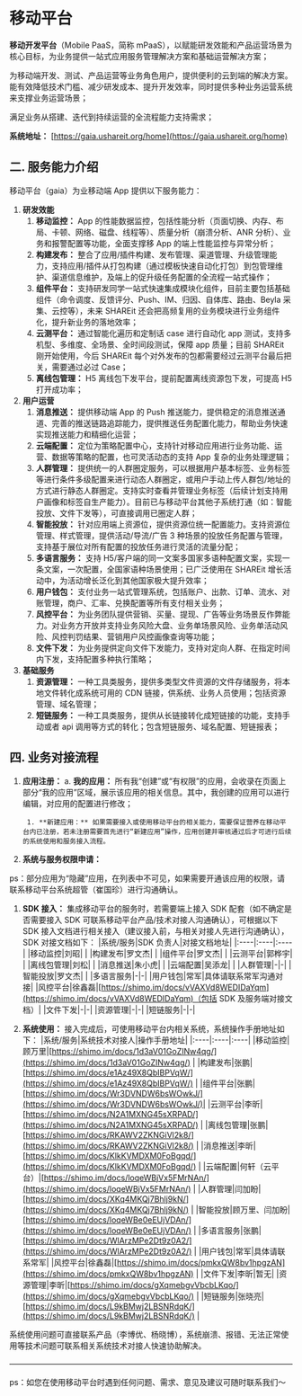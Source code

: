 # 移动平台

**移动开发平台**（Mobile PaaS，简称 mPaaS），以赋能研发效能和产品运营场景为核心目标，为业务提供一站式应用服务管理解决方案和基础运营解决方案；

为移动端开发、测试、产品运营等业务角色用户，提供便利的云到端的解决方案。能有效降低技术门槛、减少研发成本、提升开发效率，同时提供多种业务运营系统来支撑业务运营场景；

满足业务从搭建、迭代到持续运营的全流程能力支持需求；

**系统地址：** [https://gaia.ushareit.org/home](https://gaia.ushareit.org/home)

## 二. 服务能力介绍

移动平台（gaia）为业移动端 App 提供以下服务能力：

1. **研发效能**
   1. **移动监控：** App 的性能数据监控，包括性能分析（页面切换、内存、布局、卡顿、网络、磁盘、线程等）、质量分析（崩溃分析、ANR 分析）、业务和报警配置等功能，全面支撑移 App 的端上性能监控与异常分析；
   2. **构建发布：** 整合了应用/插件构建、发布管理、渠道管理、升级管理能力，支持应用/插件从打包构建（通过模板快速自动化打包）到包管理维护、渠道信息维护，及端上的促升级任务配置的全流程一站式操作；
   3. **组件平台：** 支持研发同学一站式快速集成模块化组件，目前主要包括基础组件（命令调度、反馈评分、Push、IM、归因、自体库、路由、Beyla 采集、云控等），未来 SHAREit 还会把高频复用的业务模块进行业务组件化，提升新业务的落地效率；
   4. **云测平台：** 通过智能化遍历和定制话 case 进行自动化 app 测试，支持多机型、多维度、全场景、全时间段测试，保障 app 质量；目前 SHAREit 刚开始使用，今后 SHAREit 每个对外发布的包都需要经过云测平台最后把关，需要通过必过 Case；
   5. **离线包管理：** H5 离线包下发平台，提前配置离线资源包下发，可提高 H5 打开成功率；
2. **用户运营**
   1. **消息推送：** 提供移动端 App 的 Push 推送能力，提供稳定的消息推送通道、完善的推送链路追踪能力，提供推送任务配置化能力，帮助业务快速实现推送能力和精细化运营；
   2. **云端配置：** 定位为策略配置中心，支持针对移动应用进行业务功能、运营、数据等策略的配置，也可灵活动态的支持 App 复杂的业务处理逻辑；
   3. **人群管理：** 提供统一的人群圈定服务，可以根据用户基本标签、业务标签等进行条件多级配置来进行动态人群圈定，或用户手动上传人群包/地址的方式进行静态人群圈定。支持实时查看并管理业务标签（后续计划支持用户画像和标签自生产能力）。目前已与移动平台其他子系统打通（如：智能投放、文件下发等），可直接调用已圈定人群；
   4. **智能投放：** 针对应用端上资源位，提供资源位统一配置能力。支持资源位管理、样式管理，提供活动/导流/广告 3 种场景的投放任务配置与管理，支持基于展位对所有配置的投放任务进行灵活的流量分配；
   5. **多语言服务：** 支持 H5/客户端的同一文案多国家多语种配置文案，实现一条文案，一次配置，全国家语种场景使用；已广泛使用在 SHAREit 增长活动中，为活动增长泛化到其他国家极大提升效率；
   6. **用户钱包：** 支付业务一站式管理系统，包括账户、出款、订单、流水、对账管理，商户、汇率、兑换配置等所有支付相关业务；
   7. **风控平台：** 为业务团队提供营销、买量、提现、广告等业务场景反作弊能力。对业务方开放并支持业务风险大盘、业务单场景风险、业务单活动风险、风控判罚结果、营销用户风控画像查询等功能；
   8. **文件下发：** 为业务提供定向文件下发能力，支持对定向人群、在指定时间内下发，支持配置多种执行策略；
3. **基础服务**
   1. **资源管理：** 一种工具类服务，提供多类型文件资源的文件存储服务，将本地文件转化成系统可用的 CDN 链接，供系统、业务人员使用；包括资源管理、域名管理；
   2. **短链服务：** 一种工具类服务，提供从长链接转化成短链接的功能，支持手动或者 api 调用等方式的转化；包含短链服务、域名配置、短链报表；



## 四. 业务对接流程

1. **应用注册：**
  a. **我的应用：** 所有我“创建”或“有权限”的应用，会收录在页面上部分“我的应用”区域，展示该应用的相关信息。其中，我创建的应用可以进行编辑，对应用的配置进行修改；

        1. **新建应用：** 如果需要接入或使用移动平台的相关能力，需要保证营养在移动平台内已注册，若未注册需要首先进行“新建应用”操作，应用创建并审核通过后才可进行后续的系统使用和服务接入流程。


1.  **系统与服务权限申请：** 

ps：部分应用为“隐藏”应用，在列表中不可见，如果需要开通该应用的权限，请联系移动平台系统超管（崔国珍）进行沟通确认。


1. **SDK 接入：** 集成移动平台的服务时，若需要端上接入 SDK 配套（如不确定是否需要接入 SDK 可联系移动平台产品/技术对接人沟通确认），可根据以下 SDK 接入文档进行相关接入（建议接入前，与相关对接人先进行沟通确认），SDK 对接文档如下：
   |系统/服务|SDK 负责人|对接文档地址|
   |:----|:----|:----|
   |移动监控|刘昭| |
   |构建发布|罗文杰| |
   |组件平台|罗文杰| |
   |云测平台|郭桦宇| |
   |离线包管理|刘松| |
   |消息推送|朱小虎| |
   |云端配置|吴添龙| |
   |人群管理|-|-|
   |智能投放|罗文杰| |
   |多语言服务|-|-|
   |用户钱包|常军|具体请联系常军沟通对接|
   |风控平台|徐鑫磊|[https://shimo.im/docs/vVAXVd8WEDIDaYqm](https://shimo.im/docs/vVAXVd8WEDIDaYqm)（包括 SDK 及服务端对接文档）|
   |文件下发|-|-|
   |资源管理|-|-|
   |短链服务|-|-|

2. **系统使用：** 接入完成后，可使用移动平台内相关系统，系统操作手册地址如下：
   |系统/服务|系统技术对接人|操作手册地址|
   |:----|:----|:----|
   |移动监控|顾万里|[https://shimo.im/docs/1d3aV01GoZINw4qg/](https://shimo.im/docs/1d3aV01GoZINw4qg/) |
   |构建发布|张鹏|[https://shimo.im/docs/e1Az49X8QbIBPVqW/](https://shimo.im/docs/e1Az49X8QbIBPVqW/) |
   |组件平台|张鹏|[https://shimo.im/docs/Wr3DVNDW6bsWOwkJ/](https://shimo.im/docs/Wr3DVNDW6bsWOwkJ/)|
   |云测平台|李昕|[https://shimo.im/docs/N2A1MXNG45sXRPAD/](https://shimo.im/docs/N2A1MXNG45sXRPAD/) |
   |离线包管理|张鹏|[https://shimo.im/docs/RKAWV2ZKNGiVl2k8/](https://shimo.im/docs/RKAWV2ZKNGiVl2k8/) |
   |消息推送|李昕|[https://shimo.im/docs/KlkKVMDXM0FoBgqd/](https://shimo.im/docs/KlkKVMDXM0FoBgqd/) |
   |云端配置|何轩（云平台）|[https://shimo.im/docs/loqeWBjVx5FMrNAn/](https://shimo.im/docs/loqeWBjVx5FMrNAn/) |
   |人群管理|闫加盼|[https://shimo.im/docs/XKq4MKQj7Bhlj9kN/](https://shimo.im/docs/XKq4MKQj7Bhlj9kN/) |
   |智能投放|顾万里、闫加盼|[https://shimo.im/docs/loqeWBe0eEUjVDAn/](https://shimo.im/docs/loqeWBe0eEUjVDAn/) |
   |多语言服务|张鹏|[https://shimo.im/docs/WlArzMPe2Dt9z0A2/](https://shimo.im/docs/WlArzMPe2Dt9z0A2/) |
   |用户钱包|常军|具体请联系常军|
   |风控平台|徐鑫磊|[https://shimo.im/docs/pmkxQW8bv1hpgzAN](https://shimo.im/docs/pmkxQW8bv1hpgzAN) |
   |文件下发|李昕|暂无|
   |资源管理|李昕|[https://shimo.im/docs/gXqmebgvVbcbLKqo/](https://shimo.im/docs/gXqmebgvVbcbLKqo/) |
   |短链服务|张晓亮|[https://shimo.im/docs/L9kBMwj2LBSNRdqK/](https://shimo.im/docs/L9kBMwj2LBSNRdqK/) |

系统使用问题可直接联系产品（李博优、杨晓博），系统崩溃、报错、无法正常使用等技术问题可联系相关系统技术对接人快速协助解决。

————————————————————————————————————

ps：如您在使用移动平台时遇到任何问题、需求、意见及建议可随时联系我们～
